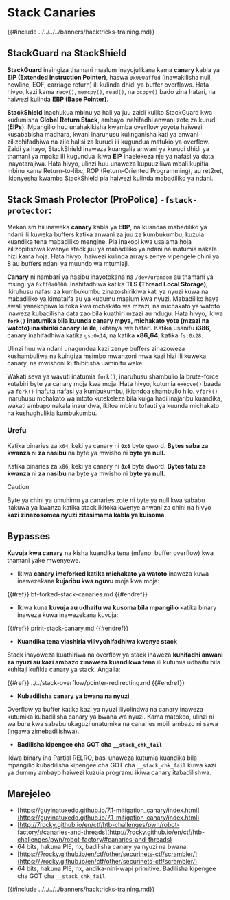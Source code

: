 # Stack Canaries

{{#include ../../../../banners/hacktricks-training.md}}

## **StackGuard na StackShield**

**StackGuard** inaingiza thamani maalum inayojulikana kama **canary** kabla ya **EIP (Extended Instruction Pointer)**, haswa `0x000aff0d` (inawakilisha null, newline, EOF, carriage return) ili kulinda dhidi ya buffer overflows. Hata hivyo, kazi kama `recv()`, `memcpy()`, `read()`, na `bcopy()` bado zina hatari, na haiwezi kulinda **EBP (Base Pointer)**.

**StackShield** inachukua mbinu ya hali ya juu zaidi kuliko StackGuard kwa kudumisha **Global Return Stack**, ambayo inahifadhi anwani zote za kurudi (**EIPs**). Mpangilio huu unahakikisha kwamba overflow yoyote haiwezi kusababisha madhara, kwani inaruhusu kulinganisha kati ya anwani zilizohifadhiwa na zile halisi za kurudi ili kugundua matukio ya overflow. Zaidi ya hayo, StackShield inaweza kuangalia anwani ya kurudi dhidi ya thamani ya mpaka ili kugundua ikiwa **EIP** inaelekeza nje ya nafasi ya data inayotarajiwa. Hata hivyo, ulinzi huu unaweza kupuuziliwa mbali kupitia mbinu kama Return-to-libc, ROP (Return-Oriented Programming), au ret2ret, ikionyesha kwamba StackShield pia haiwezi kulinda mabadiliko ya ndani.

## **Stack Smash Protector (ProPolice) `-fstack-protector`:**

Mekanism hii inaweka **canary** kabla ya **EBP**, na kuandaa mabadiliko ya ndani ili kuweka buffers katika anwani za juu za kumbukumbu, kuzuia kuandika tena mabadiliko mengine. Pia inakopi kwa usalama hoja zilizopitishwa kwenye stack juu ya mabadiliko ya ndani na inatumia nakala hizi kama hoja. Hata hivyo, haiwezi kulinda arrays zenye vipengele chini ya 8 au buffers ndani ya muundo wa mtumiaji.

**Canary** ni nambari ya nasibu inayotokana na `/dev/urandom` au thamani ya msingi ya `0xff0a0000`. Inahifadhiwa katika **TLS (Thread Local Storage)**, ikiruhusu nafasi za kumbukumbu zinazoshirikiwa kati ya nyuzi kuwa na mabadiliko ya kimataifa au ya kudumu maalum kwa nyuzi. Mabadiliko haya awali yanakopiwa kutoka kwa mchakato wa mzazi, na michakato ya watoto inaweza kubadilisha data zao bila kuathiri mzazi au ndugu. Hata hivyo, ikiwa **`fork()` inatumika bila kuunda canary mpya, michakato yote (mzazi na watoto) inashiriki canary ile ile**, ikifanya iwe hatari. Katika usanifu **i386**, canary inahifadhiwa katika `gs:0x14`, na katika **x86_64**, katika `fs:0x28`.

Ulinzi huu wa ndani unagundua kazi zenye buffers zinazoweza kushambuliwa na kuingiza msimbo mwanzoni mwa kazi hizi ili kuweka canary, na mwishoni kuthibitisha uaminifu wake.

Wakati seva ya wavuti inatumia `fork()`, inaruhusu shambulio la brute-force kutabiri byte ya canary moja kwa moja. Hata hivyo, kutumia `execve()` baada ya `fork()` inafuta nafasi ya kumbukumbu, ikiondoa shambulio hilo. `vfork()` inaruhusu mchakato wa mtoto kutekeleza bila kuiga hadi inajaribu kuandika, wakati ambapo nakala inaundwa, ikitoa mbinu tofauti ya kuunda michakato na kushughulikia kumbukumbu.

### Urefu

Katika binaries za `x64`, keki ya canary ni **`0x8`** byte qword. **Bytes saba za kwanza ni za nasibu** na byte ya mwisho ni **byte ya null.**

Katika binaries za `x86`, keki ya canary ni **`0x4`** byte dword. **Bytes tatu za kwanza ni za nasibu** na byte ya mwisho ni **byte ya null.**

> [!CAUTION]
> Byte ya chini ya umuhimu ya canaries zote ni byte ya null kwa sababu itakuwa ya kwanza katika stack ikitoka kwenye anwani za chini na hivyo **kazi zinazosomea nyuzi zitasimama kabla ya kuisoma**.

## Bypasses

**Kuvuja kwa canary** na kisha kuandika tena (mfano: buffer overflow) kwa thamani yake mwenyewe.

- Ikiwa **canary imeforked katika michakato ya watoto** inaweza kuwa inawezekana **kujaribu kwa nguvu** moja kwa moja:

{{#ref}}
bf-forked-stack-canaries.md
{{#endref}}

- Ikiwa kuna **kuvuja au udhaifu wa kusoma bila mpangilio** katika binary inaweza kuwa inawezekana kuvuja:

{{#ref}}
print-stack-canary.md
{{#endref}}

- **Kuandika tena viashiria vilivyohifadhiwa kwenye stack**

Stack inayoweza kuathiriwa na overflow ya stack inaweza **kuhifadhi anwani za nyuzi au kazi ambazo zinaweza kuandikwa tena** ili kutumia udhaifu bila kuhitaji kufikia canary ya stack. Angalia:

{{#ref}}
../../stack-overflow/pointer-redirecting.md
{{#endref}}

- **Kubadilisha canary ya bwana na nyuzi**

Overflow ya buffer katika kazi ya nyuzi iliyolindwa na canary inaweza kutumika kubadilisha canary ya bwana wa nyuzi. Kama matokeo, ulinzi ni wa bure kwa sababu ukaguzi unatumika na canaries mbili ambazo ni sawa (ingawa zimebadilishwa).

- **Badilisha kipengee cha GOT cha `__stack_chk_fail`**

Ikiwa binary ina Partial RELRO, basi unaweza kutumia kuandika bila mpangilio kubadilisha kipengee cha GOT cha `__stack_chk_fail` kuwa kazi ya dummy ambayo haiwezi kuzuia programu ikiwa canary itabadilishwa.

## Marejeleo

- [https://guyinatuxedo.github.io/7.1-mitigation_canary/index.html](https://guyinatuxedo.github.io/7.1-mitigation_canary/index.html)
- [http://7rocky.github.io/en/ctf/htb-challenges/pwn/robot-factory/#canaries-and-threads](http://7rocky.github.io/en/ctf/htb-challenges/pwn/robot-factory/#canaries-and-threads)
- 64 bits, hakuna PIE, nx, badilisha canary ya nyuzi na bwana.
- [https://7rocky.github.io/en/ctf/other/securinets-ctf/scrambler/](https://7rocky.github.io/en/ctf/other/securinets-ctf/scrambler/)
- 64 bits, hakuna PIE, nx, andika-nini-wapi primitive. Badilisha kipengee cha GOT cha `__stack_chk_fail`.

{{#include ../../../../banners/hacktricks-training.md}}
